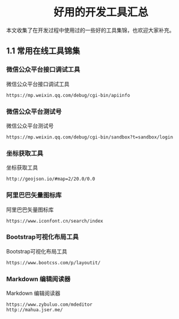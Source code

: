 <h1 align="center">好用的开发工具汇总</h1>

本文收集了在开发过程中使用过的一些好的工具集锦，也欢迎大家补充。


## 1.1 常用在线工具锦集


### 微信公众平台接口调试工具
微信公众平台接口调试工具

```
https://mp.weixin.qq.com/debug/cgi-bin/apiinfo

```

### 微信公众平台测试号
微信公众平台测试号

```
https://mp.weixin.qq.com/debug/cgi-bin/sandbox?t=sandbox/login

```

### 坐标获取工具
坐标获取工具

```
http://geojson.io/#map=2/20.0/0.0

```

### 阿里巴巴矢量图标库
阿里巴巴矢量图标库

```
https://www.iconfont.cn/search/index

```

### Bootstrap可视化布局工具
Bootstrap可视化布局工具

```
https://www.bootcss.com/p/layoutit/

```

### Markdown 编辑阅读器
Markdown 编辑阅读器

```
https://www.zybuluo.com/mdeditor
http://mahua.jser.me/

```











